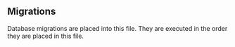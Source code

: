 ## Migrations
Database migrations are placed into this file. They are executed in the order they are placed in this file.